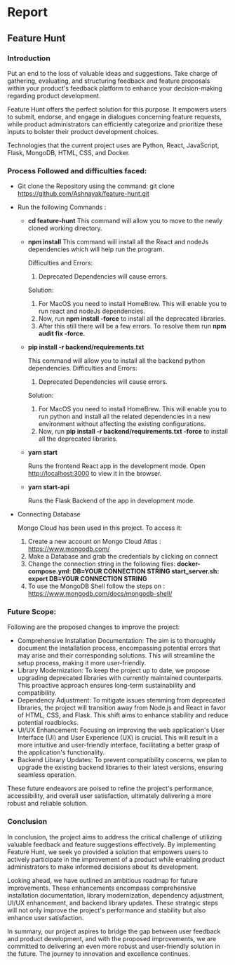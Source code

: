 # Report

## Feature Hunt

### Introduction

Put an end to the loss of valuable ideas and suggestions. Take charge of gathering, evaluating, and structuring feedback and feature proposals within your product's feedback platform to enhance your decision-making regarding product development.

Feature Hunt offers the perfect solution for this purpose. It empowers users to submit, endorse, and engage in dialogues concerning feature requests, while product administrators can efficiently categorize and prioritize these inputs to bolster their product development choices.

Technologies that the current project uses are Python, React, JavaScript, Flask, MongoDB, HTML, CSS, and Docker.

### Process Followed and difficulties faced:

- Git clone the Repository using the command: git clone https://github.com/Ashnayak/feature-hunt.git
- Run the following Commands :
    - **cd feature-hunt** 
    This command will allow you to move to the newly cloned working directory.
    
    - **npm install**
    This command will install all the React and nodeJs dependencies which will help run the program.
        
        Difficulties and Errors:
        
        1. Deprecated Dependencies will cause errors.
        
        Solution:
        
        1. For MacOS you need to install HomeBrew. This will enable you to run react and nodeJs dependencies.
        2. Now, run **npm install -force** to install all the deprecated libraries.
        3. After this still there will be a few errors. To resolve them run **npm audit fix -force.**
        
    - **pip install -r backend/requirements.txt**
        
        This command will allow you to install all the backend python dependencies. 
        Difficulties and Errors:
        
        1. Deprecated Dependencies will cause errors.
        
        Solution:
        
        1. For MacOS you need to install HomeBrew. This will enable you to run python and install all the related dependencies in a new environment without affecting the existing configurations.
        2. Now, run **pip install -r backend/requirements.txt -force** to install all the deprecated libraries.
        
    - **yarn start**
        
        Runs the frontend React app in the development mode.
        Open [http://localhost:3000](http://localhost:3000/) to view it in the browser.
        
    - **yarn start-api**
        
        Runs the Flask Backend of the app in development mode.
        
- Connecting Database
    
    Mongo Cloud has been used in this project. To access it:
    
    1. Create a new account on Mongo Cloud Atlas : https://www.mongodb.com/ 
    2. Make a Database and grab the credentials by clicking on connect
    3. Change the connection string in the following files: 
    **docker-compose.yml: DB=YOUR CONNECTION STRING
    start_server.sh: export DB=YOUR CONNECTION STRING**
    4. To use the MongoDB Shell follow the steps on : https://www.mongodb.com/docs/mongodb-shell/

### Future Scope:

Following are the proposed changes to improve the project:

- Comprehensive Installation Documentation: The aim is to thoroughly document the installation process, encompassing potential errors that may arise and their corresponding solutions. This will streamline the setup process, making it more user-friendly.
- Library Modernization: To keep the project up to date, we propose upgrading deprecated libraries with currently maintained counterparts. This proactive approach ensures long-term sustainability and compatibility.
- Dependency Adjustment: To mitigate issues stemming from deprecated libraries, the project will transition away from Node.js and React in favor of HTML, CSS, and Flask. This shift aims to enhance stability and reduce potential roadblocks.
- UI/UX Enhancement: Focusing on improving the web application's User Interface (UI) and User Experience (UX) is crucial. This will result in a more intuitive and user-friendly interface, facilitating a better grasp of the application's functionality.
- Backend Library Updates: To prevent compatibility concerns, we plan to upgrade the existing backend libraries to their latest versions, ensuring seamless operation.

These future endeavors are poised to refine the project's performance, accessibility, and overall user satisfaction, ultimately delivering a more robust and reliable solution.

### Conclusion

In conclusion, the project aims to address the critical challenge of utilizing valuable feedback and feature suggestions effectively. By implementing Feature Hunt, we seek yo provided a solution that empowers users to actively participate in the improvement of a product while enabling product administrators to make informed decisions about its development.

Looking ahead, we have outlined an ambitious roadmap for future improvements. These enhancements encompass comprehensive installation documentation, library modernization, dependency adjustment, UI/UX enhancement, and backend library updates. These strategic steps will not only improve the project's performance and stability but also enhance user satisfaction.

In summary, our project aspires to bridge the gap between user feedback and product development, and with the proposed improvements, we are committed to delivering an even more robust and user-friendly solution in the future. The journey to innovation and excellence continues.
